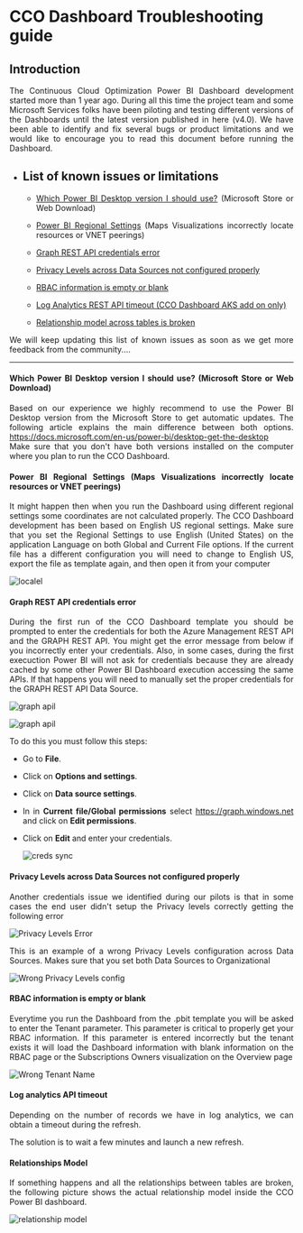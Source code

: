 # CCO Dashboard Troubleshooting guide
<div style="text-align: justify">

## Introduction
The Continuous Cloud Optimization Power BI Dashboard development started more than 1 year ago. During all this time the project team and some Microsoft Services folks have been piloting and testing different versions of the Dashboards until the latest version published in here (v4.0). We have been able to identify and fix several bugs or product limitations and we would like to encourage you to read this document before running the Dashboard.

- ## List of known issues or limitations
    - [Which Power BI Desktop version I should use?](TroubleshootingGuide.md#Which-Power-BI-Desktop-version-I-should-use?)  (Microsoft Store or  Web Download)
    - [Power BI Regional Settings](TroubleshootingGuide.md#Power-BI-Regional-Settings)
    (Maps Visualizations incorrectly locate resources or VNET peerings)
    - [Graph REST API credentials error](TroubleshootingGuide.md#Graph-REST-API-credentials-error)

    - [Privacy Levels across Data Sources not configured properly](TroubleshootingGuide.md#Privacy-Level-across-Data-Sources-not-configured-properly)

    - [RBAC information is empty or blank](TroubleshootingGuide.md#RBAC-information-is-empty-or-blank)

    - [Log Analytics REST API timeout (CCO Dashboard AKS add on only)](TroubleshootingGuide.md#Log-Analytics-REST-API-timeout)

    - [Relationship model across tables is broken]()

We will keep updating this list of known issues as soon as we get more feedback from the community....
   
----------------------------------
#### Which Power BI Desktop version I should use? (Microsoft Store or Web Download)

Based on our experience we highly recommend to use the Power BI Desktop version from the Microsoft Store to get automatic updates. The following article explains the main difference between both options. https://docs.microsoft.com/en-us/power-bi/desktop-get-the-desktop <br>
Make sure that you don't have both versions installed on the computer where you plan to run the CCO Dashboard.

#### Power BI Regional Settings (Maps Visualizations incorrectly locate resources or VNET peerings)

It might happen then when you run the Dashboard using different regional settings some coordinates are not calculated properly. The CCO Dashboard development has been based on English US regional settings. Make sure that you set the Regional Settings to use English (United States) on the application Language on both Global and Current File options. If the current file has a different configuration you will need to change to English US, export the file as template again, and then open it from your computer

![localel](/install/images/locale_options_powerBI.PNG)

#### Graph REST API credentials error

During the first run of the CCO Dashboard template you should be prompted to enter the credentials for both the Azure Management REST API and the GRAPH REST API. You might get the error message from below if you incorrectly enter your credentials. Also, in some cases, during the first execuction Power BI will not ask for credentials because they are already cached by some other Power BI Dashboard execution accessing the same APIs. If that happens you will need to manually set the proper credentials for the GRAPH REST API Data Source.

![graph apil](/install/images/WrongTenantNameError.png)

![graph apil](/install/images/problem_graph_api.png)

To do this you must follow this steps:

- Go to **File**.
- Click on **Options and settings**.
- Click on **Data source settings**.
- In in **Current file/Global permissions** select https://graph.windows.net and click on **Edit permissions**.
- Click on **Edit** and enter your credentials.

    ![creds sync](/install/images/Credentials5.png)




#### Privacy Levels across Data Sources not configured properly

Another credentials issue we identified during our pilots is that in some cases the end user didn't setup the Privacy levels correctly getting the following error

![Privacy Levels Error](/install/images/WrongPrivacyLevelError.png)

This is an example of a wrong Privacy Levels configuration across Data Sources. Makes sure that you set both Data Sources to Organizational

![Wrong Privacy Levels config](/install/images/WrongPrivacyLevelConfig.png)

#### RBAC information is empty or blank

Everytime you run the Dashboard from the .pbit template you will be asked to enter the Tenant parameter. This parameter is critical to properly get your RBAC information. If this parameter is entered incorrectly but the tenant exists it will load the Dashboard information with blank information on the RBAC page or the Subscriptions Owners visualization on the Overview page

![Wrong Tenant Name](/install/images/RBACwrongTenantName.PNG)

#### Log analytics API timeout

Depending on the number of records we have in log analytics, we can obtain a timeout during the refresh.

The solution is to wait a few minutes and launch a new refresh.

#### Relationships Model

If something happens and all the relationships between tables are broken, the following picture shows the actual relationship model inside the CCO Power BI dashboard.

![relationship model](/install/images/RelationshipsModel.PNG)


